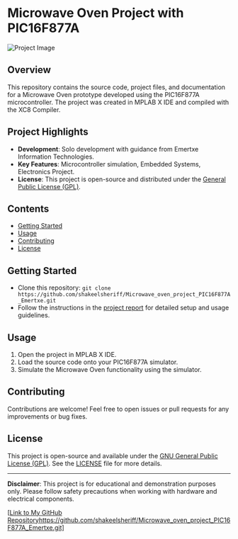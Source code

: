 # Microwave Oven Project with PIC16F877A

![Project Image](microwave_image.png)

## Overview
This repository contains the source code, project files, and documentation for a Microwave Oven prototype developed using the PIC16F877A microcontroller. The project was created in MPLAB X IDE and compiled with the XC8 Compiler.

## Project Highlights
- **Development**: Solo development with guidance from Emertxe Information Technologies.
- **Key Features**: Microcontroller simulation, Embedded Systems, Electronics Project.
- **License**: This project is open-source and distributed under the [General Public License (GPL)](LICENSE).

## Contents
- [Getting Started](#getting-started)
- [Usage](#usage)
- [Contributing](#contributing)
- [License](#license)

## Getting Started
- Clone this repository: `git clone https://github.com/shakeelsheriff/Microwave_oven_project_PIC16F877A_Emertxe.git`
- Follow the instructions in the [project report](docs/project_report.pdf) for detailed setup and usage guidelines.

## Usage
1. Open the project in MPLAB X IDE.
2. Load the source code onto your PIC16F877A simulator.
3. Simulate the Microwave Oven functionality using the simulator.

## Contributing
Contributions are welcome! Feel free to open issues or pull requests for any improvements or bug fixes.

## License
This project is open-source and available under the [GNU General Public License (GPL)](LICENSE). See the [LICENSE](LICENSE) file for more details.

---

**Disclaimer**: This project is for educational and demonstration purposes only. Please follow safety precautions when working with hardware and electrical components.

[[Link to My GitHub Repository](https://github.com/shakeelsheriff/Microwave_oven_project_PIC16F877A_Emertxe.git)https://github.com/shakeelsheriff/Microwave_oven_project_PIC16F877A_Emertxe.git]
